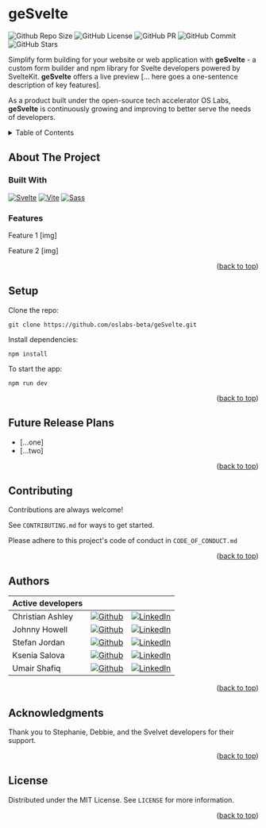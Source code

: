 <!-- README HEADER -->

# geSvelte

![Github Repo Size](https://img.shields.io/github/repo-size/oslabs-beta/geSvelte) ![GitHub License](https://img.shields.io/github/license/oslabs-beta/geSvelte) ![GitHub PR](https://img.shields.io/badge/PRs-welcome-orange) ![GitHub Commit](https://img.shields.io/github/last-commit/oslabs-beta/geSvelte) ![GitHub Stars](https://img.shields.io/github/stars/oslabs-beta/geSvelte)

<a name="readme-top"></a>

Simplify form building for your website or web application with **geSvelte** - a custom form builder and npm library for Svelte developers powered by SvelteKit.
**geSvelte** offers a live preview [... here goes a one-sentence description of key features].

As a product built under the open-source tech accelerator OS Labs, **geSvelte** is continuously growing and improving to better serve the needs of developers.

<!-- TABLE OF CONTENTS -->
<details>
  <summary>Table of Contents</summary>
  <ol>
    <li>
      <a href="#about-the-project">About The Project</a>
      <ul>
        <li><a href="#built-with">Built With</a></li>
        <li><a href="#features">Features</a></li>
      </ul>
    </li>
    <li><a href="#setup">Setup</a></li>
    <li><a href="#future-release-plans">Future Release Plans</a></li>
    <li><a href="#contributing">Contributing</a></li>
    <li><a href="#authors">Authors</a></li>
    <li><a href="#acknowledgments">Acknowledgments</a></li>
    <li><a href="#license">License</a></li>
  </ol>
</details>

<!-- ABOUT THE PROJECT -->

## About The Project

### Built With

[![Svelte][Svelte.dev]][Svelte-url] [![Vite][Vite.js]][Vite-url] [![Sass][Sass]][Sass-url]

<!-- Typescript/Javascript, Vite, SvelteKit, Scss -->

### Features

Feature 1
[img]

Feature 2
[img]

<p align="right">(<a href="#readme-top">back to top</a>)</p>

<!-- SETUP -->

## Setup

Clone the repo:

```
git clone https://github.com/oslabs-beta/geSvelte.git
```

Install dependencies:

```
npm install
```

To start the app:

```
npm run dev
```

<p align="right">(<a href="#readme-top">back to top</a>)</p>

<!-- RELEASE PLANS -->

## Future Release Plans

- [...one]
- [...two]

<p align="right">(<a href="#readme-top">back to top</a>)</p>

<!-- CONTRIBUTING -->

## Contributing

Contributions are always welcome!

See `CONTRIBUTING.md` for ways to get started.

Please adhere to this project's code of conduct in `CODE_OF_CONDUCT.md`

<p align="right">(<a href="#readme-top">back to top</a>)</p>

<!-- AUTHORS -->

## Authors

| Active developers |                                                                                                                                                |                                                                                                                                                        |
| ----------------- | ---------------------------------------------------------------------------------------------------------------------------------------------- | ------------------------------------------------------------------------------------------------------------------------------------------------------ |
| Christian Ashley  | [![Github](https://img.shields.io/badge/github-%23121011.svg?style=for-the-badge&logo=github&logoColor=white)](https://github.com/Enixun)      | [![LinkedIn](https://img.shields.io/badge/LinkedIn-%230077B5.svg?logo=linkedin&logoColor=white)](https://www.linkedin.com/in/christian-z-ashley/)      |
| Johnny Howell     | [![Github](https://img.shields.io/badge/github-%23121011.svg?style=for-the-badge&logo=github&logoColor=white)](https://github.com/jh1551)      | [![LinkedIn](https://img.shields.io/badge/LinkedIn-%230077B5.svg?logo=linkedin&logoColor=white)](https://www.linkedin.com/in/john-howell-73a2b833/)    |
| Stefan Jordan     | [![Github](https://img.shields.io/badge/github-%23121011.svg?style=for-the-badge&logo=github&logoColor=white)](https://github.com/sjordan2010) | [![LinkedIn](https://img.shields.io/badge/LinkedIn-%230077B5.svg?logo=linkedin&logoColor=white)](https://www.linkedin.com/in/stefan-jordan-3a466054)   |
| Ksenia Salova     | [![Github](https://img.shields.io/badge/github-%23121011.svg?style=for-the-badge&logo=github&logoColor=white)](https://github.com/ksslv)       | [![LinkedIn](https://img.shields.io/badge/LinkedIn-%230077B5.svg?logo=linkedin&logoColor=white)](https://www.linkedin.com/in/ksenia-s/)                |
| Umair Shafiq      | [![Github](https://img.shields.io/badge/github-%23121011.svg?style=for-the-badge&logo=github&logoColor=white)](https://github.com/mooselamb)   | [![LinkedIn](https://img.shields.io/badge/LinkedIn-%230077B5.svg?logo=linkedin&logoColor=white)](hhttps://www.linkedin.com/in/umair-shafiq-69a419261/) |

<p align="right">(<a href="#readme-top">back to top</a>)</p>

<!-- ACKNOWLEDGMENTS -->

## Acknowledgments

Thank you to Stephanie, Debbie, and the Svelvet developers for their support.

<p align="right">(<a href="#readme-top">back to top</a>)</p>

<!-- LICENSE -->

## License

Distributed under the MIT License. See `LICENSE` for more information.

<p align="right">(<a href="#readme-top">back to top</a>)</p>

<!-- Library of badges -->

[Next.js]: https://img.shields.io/badge/next.js-000000?style=for-the-badge&logo=nextdotjs&logoColor=white
[Svelte.dev]: https://img.shields.io/badge/Svelte-4A4A55?style=for-the-badge&logo=svelte&logoColor=FF3E00
[Svelte-url]: https://svelte.dev/
[Vite-url]: https://vitejs.dev/
[Vite.js]: https://img.shields.io/badge/vite-%23646CFF.svg?style=for-the-badge&logo=vite&logoColor=white
[Sass-url]: https://sass-lang.com
[Sass]: https://img.shields.io/badge/-Sass-CC6699?logo=sass&logoColor=white&style=for-the-badge
